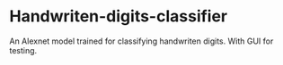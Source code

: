 # Handwriten-digits-classifier
An Alexnet model trained for classifying handwriten digits. With GUI for testing.
